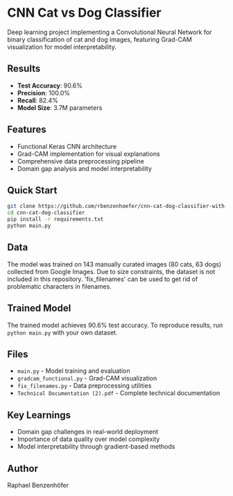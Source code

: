 # CNN Cat vs Dog Classifier

Deep learning project implementing a Convolutional Neural Network for binary classification of cat and dog images, featuring Grad-CAM visualization for model interpretability.

## Results
- **Test Accuracy**: 90.6%
- **Precision**: 100.0% 
- **Recall**: 82.4%
- **Model Size**: 3.7M parameters

## Features
- Functional Keras CNN architecture
- Grad-CAM implementation for visual explanations
- Comprehensive data preprocessing pipeline
- Domain gap analysis and model interpretability

## Quick Start
```bash
git clone https://github.com/rbenzenhoefer/cnn-cat-dog-classifier-with-gradCAM.git
cd cnn-cat-dog-classifier
pip install -r requirements.txt
python main.py
```

## Data
The model was trained on 143 manually curated images (80 cats, 63 dogs) 
collected from Google Images. Due to size constraints, the dataset is not 
included in this repository. 'fix_filenames' can be used to get rid of
problematic characters in filenames.

## Trained Model
The trained model achieves 90.6% test accuracy. To reproduce results, 
run `python main.py` with your own dataset.

## Files
- `main.py` - Model training and evaluation
- `gradcam_functional.py` - Grad-CAM visualization
- `fix_filenames.py` - Data preprocessing utilities
- `Technical Documentation (2).pdf` - Complete technical documentation

## Key Learnings
- Domain gap challenges in real-world deployment
- Importance of data quality over model complexity
- Model interpretability through gradient-based methods

## Author
Raphael Benzenhöfer